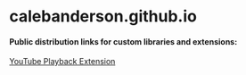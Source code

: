 # calebanderson.github.io
#### Public distribution links for custom libraries and extensions:
[YouTube Playback Extension](https://calebanderson.github.io/youtube/youtube-playback.js)
